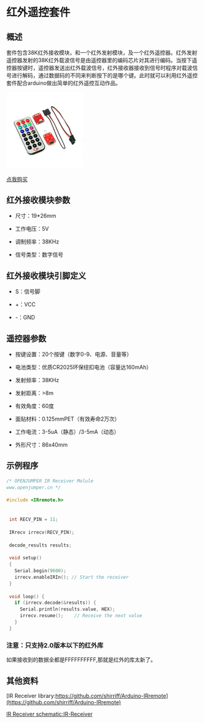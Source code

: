# 红外遥控套件
## 概述

套件包含38K红外接收模块，和一个红外发射模块，及一个红外遥控器。红外发射遥控器发射的38K红外载波信号是由遥控器里的编码芯片对其进行编码。当按下遥控器按键时，遥控器发送出红外载波信号，红外接收器接收到信号时程序对载波信号进行解码，通过数据码的不同来判断按下的是哪个键。此时就可以利用红外遥控套件配合arduino做出简单的红外遥控互动作品。

<img src="../img/OJFF18/01.jpg" width=40%  /> 

[点我购买](https://item.taobao.com/item.htm?id=557937055050)

## 红外接收模块参数

+ 尺寸：19*26mm 
 
+ 工作电压：5V

+ 调制频率：38KHz

+ 信号类型：数字信号
  
## 红外接收模块引脚定义

+ S：信号脚

+ +：VCC

+ -：GND

## 遥控器参数
+ 按键设置：20个按键（数字0-9、电源、音量等）

+ 电池类型：优质CR2025环保纽扣电池（容量达160mAh）

+ 发射频率：38KHz

+ 发射距离：>8m

+ 有效角度：60度

+ 面贴材料：0.125mmPET（有效寿命2万次）

+ 工作电流：3-5uA（静态）/3-5mA（动态）

+ 外形尺寸：86x40mm

## 示例程序
```C++
/* OPENJUMPER IR Receiver Molule 
www.openjumper.cn */

#include <IRremote.h>


 int RECV_PIN = 11;

 IRrecv irrecv(RECV_PIN);

 decode_results results;

 void setup()
 {
   Serial.begin(9600);
   irrecv.enableIRIn(); // Start the receiver
 }

 void loop() {
   if (irrecv.decode(&results)) {
     Serial.println(results.value, HEX);
     irrecv.resume();    // Receive the next value
   }
 }
```

### 注意：只支持2.0版本以下的红外库

如果接收到的数据全都是FFFFFFFFFF,那就是红外的库太新了。


## 其他资料

[IR Receiver library:https://github.com/shirriff/Arduino-IRremote](https://github.com/shirriff/Arduino-IRremote)

[IR Receiver schematic:IR-Receiver](http://openjumper.cn/wp-content/uploads/2012/08/IR-Receiver.pdf)


